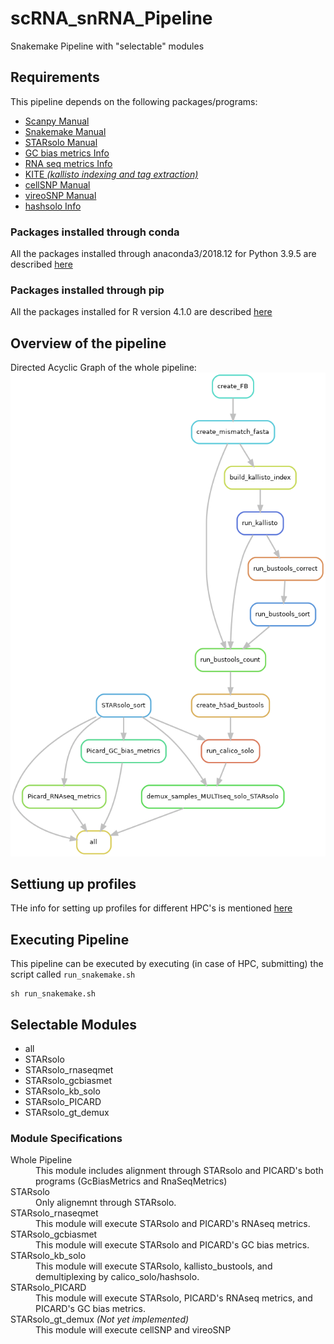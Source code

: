 # scRNA_snRNA_Pipeline
Snakemake Pipeline with "selectable" modules

## Requirements
This pipeline depends on the following packages/programs:
<ul>
	<li><a href="https://scanpy.readthedocs.io/en/stable/">Scanpy Manual</a></li>
	<li><a href="https://snakemake.readthedocs.io/en/stable/">Snakemake Manual</a></li>
	<li><a href="https://github.com/alexdobin/STAR/blob/master/docs/STARsolo.md">STARsolo Manual</a> </li>
	<li><a href="https://broadinstitute.github.io/picard/command-line-overview.html#CollectGcBiasMetrics">GC bias metrics Info</a></li>
	<li><a href="https://broadinstitute.github.io/picard/command-line-overview.html#CollectRnaSeqMetrics">RNA seq metrics Info</a></li>
	<li><a href="https://github.com/pachterlab/kite">KITE <i>(kallisto indexing and tag extraction)</i></a></li>
	<li><a href="https://cellsnp-lite.readthedocs.io/en/latest/manual.html">cellSNP Manual</a></li>
	<li><a href="https://vireosnp.readthedocs.io/en/latest/manual.html">vireoSNP Manual</a></li>
	<li><a href="https://github.com/calico/solo#how-to-demultiplex-cell-hashing-data-using-hashsolo-cli">hashsolo Info</a></li>
</ul>

### Packages installed through conda
All the packages installed through anaconda3/2018.12 for Python 3.9.5 are described [here](requirements/requirements_conda.txt)

### Packages installed through pip
All the packages installed for R version 4.1.0 are described [here](requirements/requirements_pip.txt)

## Overview of the pipeline
Directed Acyclic Graph of the whole pipeline:
![DAG](images/Whole_pipeline.png)

## Settiung up profiles
THe info for setting up profiles for different HPC's is mentioned [here](https://github.com/Snakemake-Profiles)

## Executing Pipeline
This pipeline can be executed by executing (in case of HPC, submitting) the script called `run_snakemake.sh`

```unix
sh run_snakemake.sh
```

## Selectable Modules

<ul>
<li> all</li>
<li> STARsolo</li>
<li> STARsolo_rnaseqmet</li>
<li> STARsolo_gcbiasmet</li>
<li> STARsolo_kb_solo</li>
<li> STARsolo_PICARD</li>
<li> STARsolo_gt_demux</li>
</ul>

### Module Specifications
<dl>
	<dt>Whole Pipeline</dt>
	<dd>This module includes alignment through STARsolo and PICARD's both programs (GcBiasMetrics and RnaSeqMetrics)</dd>
	<dt>STARsolo</dt>
	<dd>Only alignemnt through STARsolo.</dd>
	<dt>STARsolo_rnaseqmet</dt>
	<dd>This module will execute STARsolo and PICARD's RNAseq metrics.</dd>
	<dt>STARsolo_gcbiasmet</dt>
	<dd>This module will execute STARsolo and PICARD's GC bias metrics.</dd>
	<dt>STARsolo_kb_solo</dt>
	<dd>This module will execute STARsolo, kallisto_bustools, and demultiplexing by calico_solo/hashsolo.</dd>
	<dt>STARsolo_PICARD</dt>
	<dd>This module will execute STARsolo, PICARD's RNAseq metrics, and PICARD's GC bias metrics.</dd>
	<dt>STARsolo_gt_demux <i>(Not yet implemented)</i></dt>
	<dd>This module will execute cellSNP and vireoSNP</dd>
</dl>


